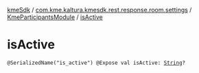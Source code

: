 [kmeSdk](../../index.md) / [com.kme.kaltura.kmesdk.rest.response.room.settings](../index.md) / [KmeParticipantsModule](index.md) / [isActive](./is-active.md)

# isActive

`@SerializedName("is_active") @Expose val isActive: `[`String`](https://kotlinlang.org/api/latest/jvm/stdlib/kotlin/-string/index.html)`?`